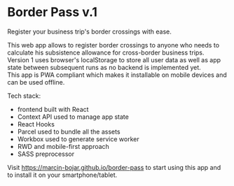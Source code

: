 # Border Pass v.1

Register your business trip's border crossings with ease.

This web app allows to register border crossings to anyone who needs to calculate his subsistence allowance for cross-border business trips.  
Version 1 uses browser's localStorage to store all user data as well as app state between subsequent runs as no backend is implemented yet.  
This app is PWA compliant which makes it installable on mobile devices and can be used offline.

Tech stack:

- frontend built with React
- Context API used to manage app state
- React Hooks
- Parcel used to bundle all the assets
- Workbox used to generate service worker
- RWD and mobile-first approach
- SASS preprocessor

Visit https://marcin-bojar.github.io/border-pass to start using this app and to install it on your smartphone/tablet.
